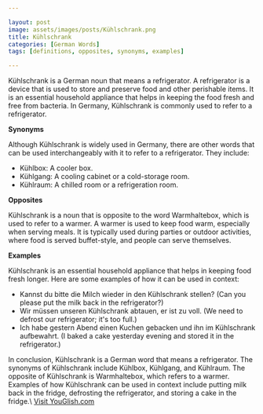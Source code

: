 ```yaml
---

layout: post
image: assets/images/posts/Kühlschrank.png
title: Kühlschrank
categories: [German Words]
tags: [definitions, opposites, synonyms, examples]

---
```


Kühlschrank is a German noun that means a refrigerator. A refrigerator is a device that is used to store and preserve food and other perishable items. It is an essential household appliance that helps in keeping the food fresh and free from bacteria. In Germany, Kühlschrank is commonly used to refer to a refrigerator.

**Synonyms**

Although Kühlschrank is widely used in Germany, there are other words that can be used interchangeably with it to refer to a refrigerator. They include:

- Kühlbox: A cooler box.
- Kühlgang: A cooling cabinet or a cold-storage room.
- Kühlraum: A chilled room or a refrigeration room.

**Opposites**

Kühlschrank is a noun that is opposite to the word Warmhaltebox, which is used to refer to a warmer. A warmer is used to keep food warm, especially when serving meals. It is typically used during parties or outdoor activities, where food is served buffet-style, and people can serve themselves.

**Examples**

Kühlschrank is an essential household appliance that helps in keeping food fresh longer. Here are some examples of how it can be used in context:

- Kannst du bitte die Milch wieder in den Kühlschrank stellen? (Can you please put the milk back in the refrigerator?)
- Wir müssen unseren Kühlschrank abtauen, er ist zu voll. (We need to defrost our refrigerator; it's too full.)
- Ich habe gestern Abend einen Kuchen gebacken und ihn im Kühlschrank aufbewahrt. (I baked a cake yesterday evening and stored it in the refrigerator.) 

In conclusion, Kühlschrank is a German word that means a refrigerator. The synonyms of Kühlschrank include Kühlbox, Kühlgang, and Kühlraum. The opposite of Kühlschrank is Warmhaltebox, which refers to a warmer. Examples of how Kühlschrank can be used in context include putting milk back in the fridge, defrosting the refrigerator, and storing a cake in the fridge.\ <a id="yg-widget-0" class="youglish-widget" data-query="Kühlschrank" data-lang="german" data-components="8412" data-auto-start="0" data-bkg-color="theme_light" data-title="How%20to%20pronounce%20Kühlschrank%20in%20German"  rel="nofollow" href="https://youglish.com">Visit YouGlish.com</a><script async src="https://youglish.com/public/emb/widget.js" charset="utf-8"></script>